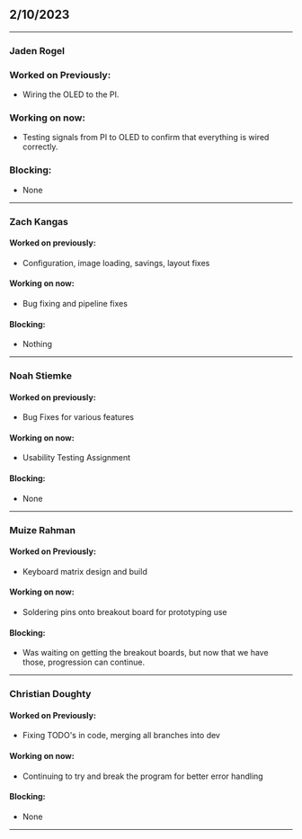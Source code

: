 ## 2/10/2023
___
### Jaden Rogel

### Worked on Previously:
- Wiring the OLED to the PI.
### Working on now:
- Testing signals from PI to OLED to confirm that everything is wired correctly.
### Blocking:
- None
___

### Zach Kangas

#### Worked on previously: 
- Configuration, image loading, savings, layout fixes
#### Working on now:
- Bug fixing and pipeline fixes
#### Blocking:
- Nothing
___

### Noah Stiemke

#### Worked on previously: 
- Bug Fixes for various features
#### Working on now:
- Usability Testing Assignment
#### Blocking:
- None
___
### Muize Rahman 

#### Worked on Previously:
- Keyboard matrix design and build
#### Working on now:
-  Soldering pins onto breakout board for prototyping use
#### Blocking: 
- Was waiting on getting the breakout boards, but now that we have those, progression can continue. 
___
### Christian Doughty

#### Worked on Previously:
- Fixing TODO's in code, merging all branches into dev
#### Working on now: 
- Continuing to try and break the program for better error handling
#### Blocking: 
- None
___